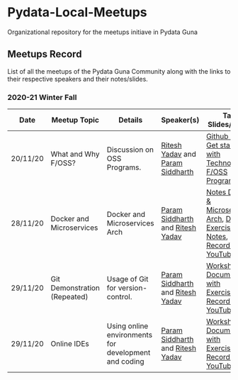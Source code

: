 
# Pydata-Local-Meetups

Organizational repository for the meetups initiave in Pydata Guna

## Meetups Record

List of all the meetups of the Pydata Guna Community along with the links to their respective speakers and their notes/slides.


### 2020-21 Winter Fall

| Date       | Meetup Topic 	          | Details                                       | Speaker(s) | Talk Slides/Notes                                            |
| ---------- | -------------------------|-----------------------------------------------| ---------- | -------------------------------------------------------------|
| 20/11/20   | What and Why F/OSS?      | Discussion on OSS Programs.                   | [Ritesh Yadav](https://github.com/DARK-art108) and [Param Siddharth](https://github.com/paramsiddharth)  | [Github Gist](https://gist.github.com/paramsiddharth/65dc728d9110a393c1a4fa81cf33249d), [Get started with Technologies](https://whimsical.com/open-source-programs-5m2toYdx5MszzVrzQxFmtf), [F/OSS Programs](https://whimsical.com/f-oss-programs-RuQEuUAcB2wJMMGwsrCMk6)|
| 28/11/20   | Docker and Microservices | Docker and Microservices Arch | [Param Siddharth](https://github.com/paramsiddharth) and [Ritesh Yadav](https://github.com/DARK-art108)|[Notes Docker & Microservices Arch](https://github.com/PyData-Guna/Docker-and-MicroServices), [Docker Exercises and Notes](https://gist.github.com/paramsiddharth/a02397212b88f866aafa7598aa833a4f), [Recording on YouTube](https://youtu.be/gT9VahFQw-M) |
| 29/11/20   | Git Demonstration (Repeated) | Usage of Git for version-control. | [Param Siddharth](https://github.com/paramsiddharth) and [Ritesh Yadav](https://github.com/DARK-art108)|[Workshop Document with Exercises](https://gist.github.com/paramsiddharth/a02397212b88f866aafa7598aa833a4f), [Recording on YouTube](https://youtu.be/ViNsy6VuDWQ) |
| 29/11/20   | Online IDEs | Using online environments for development and coding | [Param Siddharth](https://github.com/paramsiddharth) and [Ritesh Yadav](https://github.com/DARK-art108)|[Workshop Document with Exercises](https://gist.github.com/paramsiddharth/8b3d7ac46e8a7ae89b46dfc2d1b2bd64), [Recording on YouTube](https://youtu.be/VbLxMJoDP_U) |
